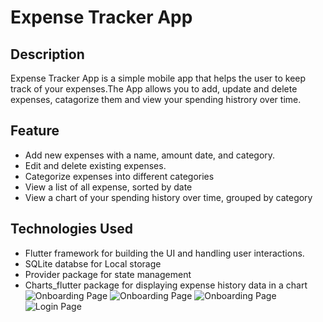 # Expense Tracker App
## Description
Expense Tracker App is a simple mobile app that helps the user to keep track of your expenses.The App allows you to add, update and delete expenses, catagorize them and view your spending histrory over time.
## Feature
 * Add new expenses with a name, amount date, and category.
 * Edit and delete existing expenses.
 * Categorize expenses into different categories
 * View a list of all expense, sorted by date
 * View a chart of your spending history over time, grouped by category
## Technologies Used
 * Flutter framework for building the UI and handling user interactions.
 * SQLite databse for Local storage
 * Provider package for state management
 * Charts_flutter package for displaying expense history data in a chart
![Onboarding Page](/image_for_readMe/on1)
![Onboarding Page](/image_for_readMe/on2)
![Onboarding Page](/image_for_readMe/on3)
![Login Page](/image_for_readMe/login)
